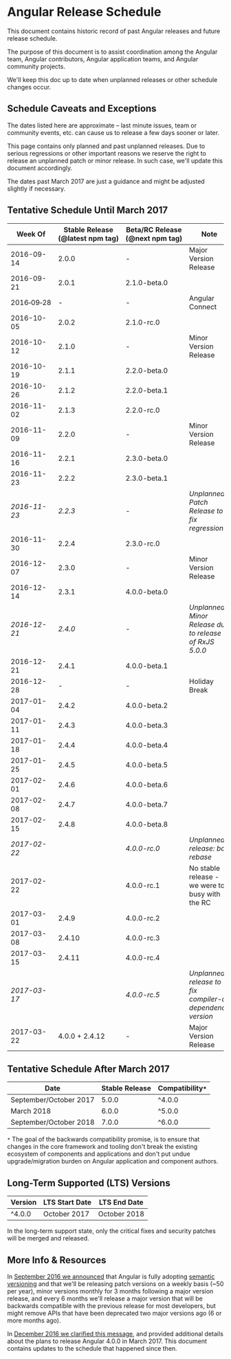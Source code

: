 # Angular Release Schedule

This document contains historic record of past Angular releases and future release schedule.

The purpose of this document is to assist coordination among the Angular team, Angular contributors, Angular application teams, and Angular community projects.

We'll keep this doc up to date when unplanned releases or other schedule changes occur.


## Schedule Caveats and Exceptions

The dates listed here are approximate – last minute issues, team or community events, etc. can cause us to release a few days sooner or later.

This page contains only planned and past unplanned releases.
Due to serious regressions or other important reasons we reserve the right to release an unplanned patch or minor release.
In such case, we'll update this document accordingly.

The dates past March 2017 are just a guidance and might be adjusted slightly if necessary.


## Tentative Schedule Until March 2017

<!--
The table below is formatted so that it's easy to read and edit in both markdown and rendered html form.

In order to deal with undesirable line breaks, two special characters are occasionally used:

- non-breaking hyphen: "‑" http://www.fileformat.info/info/unicode/char/2011/index.htm
- non-breaking space: " " http://www.fileformat.info/info/unicode/char/00a0/index.htm

If you see undesirable wrapping issues in the rendered form, please copy&paste the quoted characters and use them in the table below where needed.
-->

Week Of       | Stable Release<br>(@latest npm tag) | Beta/RC Release<br>(@next npm tag) | Note
------------- | ----------------------------------- | ---------------------------------- | ---------------------
2016-09-14    | 2.0.0                               | -                                  | Major Version Release
2016-09-21    | 2.0.1                               | 2.1.0-beta.0                       |
2016‑09‑28    | -                                   | -                                  | Angular Connect
2016-10-05    | 2.0.2                               | 2.1.0-rc.0                         |
2016-10-12    | 2.1.0                               | -                                  | Minor Version Release
2016-10-19    | 2.1.1                               | 2.2.0-beta.0                       |
2016-10-26    | 2.1.2                               | 2.2.0-beta.1                       |
2016-11-02    | 2.1.3                               | 2.2.0-rc.0                         |
2016-11-09    | 2.2.0                               | -                                  | Minor Version Release
2016-11-16    | 2.2.1                               | 2.3.0-beta.0                       |
2016-11-23    | 2.2.2                               | 2.3.0-beta.1                       |
*2016-11-23*  | *2.2.3*                             | -                                  | *Unplanned Patch Release to fix regressions*
2016-11-30    | 2.2.4                               | 2.3.0-rc.0                         |
2016-12-07    | 2.3.0                               | -                                  | Minor Version Release
2016-12-14    | 2.3.1                               | 4.0.0-beta.0                       |
*2016-12-21*  | *2.4.0*                             | -                                  | *Unplanned Minor Release due to release of RxJS 5.0.0*
2016-12-21    | 2.4.1                               | 4.0.0-beta.1                       |
2016-12-28    | -                                   | -                                  | Holiday Break
2017-01-04    | 2.4.2                               | 4.0.0-beta.2                       |
2017-01-11    | 2.4.3                               | 4.0.0-beta.3                       |
2017-01-18    | 2.4.4                               | 4.0.0-beta.4                       |
2017-01-25    | 2.4.5                               | 4.0.0-beta.5                       |
2017-02-01    | 2.4.6                               | 4.0.0-beta.6                       |
2017-02-08    | 2.4.7                               | 4.0.0-beta.7                       |
2017-02-15    | 2.4.8                               | 4.0.0-beta.8                       |
*2017-02-22*  |                                     | *4.0.0-rc.0*                       | *Unplanned release: bad rebase*
2017-02-22    |                                     | 4.0.0-rc.1                         | No stable release - we were too busy with the RC
2017-03-01    | 2.4.9                               | 4.0.0-rc.2                         |
2017-03-08    | 2.4.10                              | 4.0.0-rc.3                         |
2017-03-15    | 2.4.11                              | 4.0.0-rc.4                         |
*2017-03-17*  |                                     | *4.0.0-rc.5*                       | *Unplanned release to fix compiler-cli dependency version*
2017-03-22    | 4.0.0 + 2.4.12                      | -                                  | Major Version Release


## Tentative Schedule After March 2017

 Date                   | Stable Release | Compatibility`*`
 ---------------------- | -------------- | ----------------
 September/October 2017 | 5.0.0          | ^4.0.0
 March 2018             | 6.0.0          | ^5.0.0
 September/October 2018 | 7.0.0          | ^6.0.0

 `*` The goal of the backwards compatibility promise, is to ensure that changes in the core framework and tooling don't break the existing ecosystem of components and applications and don't put undue upgrade/migration burden on Angular application and component authors.

## Long-Term Supported (LTS) Versions

 Version     | LTS Start Date | LTS End Date
 ----------- | -------------- | ------------
 ^4.0.0      | October 2017   | October 2018

In the long-term support state, only the critical fixes and security patches will be merged and released.

## More Info & Resources

In [September 2016 we announced](http://angularjs.blogspot.com/2016/10/versioning-and-releasing-angular.html) that Angular is fully adopting [semantic versioning](http://semver.org/) and that we'll be releasing patch versions on a weekly basis (~50 per year), minor versions monthly for 3 months following a major version release, and every 6 months we'll release a major version that will be backwards compatible with the previous release for most developers, but might remove APIs that have been deprecated two major versions ago (6 or more months ago).

In [December 2016 we clarified this message](http://angularjs.blogspot.com/2016/12/ok-let-me-explain-its-going-to-be.html), and provided additional details about the plans to release Angular 4.0.0 in March 2017.
This document contains updates to the schedule that happened since then.
